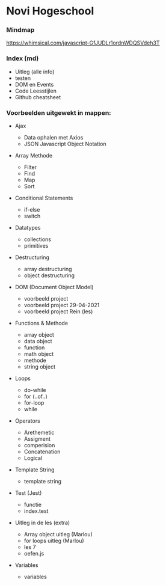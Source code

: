 # Novi Hogeschool

### Mindmap
  https://whimsical.com/javascript-GfJUDLr1ordnWDQSVdeh3T

### Index (md)
* Uitleg (alle info)
* testen
* DOM en Events
* Code Leesstijlen
* Github cheatsheet

### Voorbeelden uitgewekt in mappen: 
* Ajax
  * Data ophalen met Axios
  * JSON Javascript Object Notation
    
* Array Methode
  * Filter
  * Find
  * Map
  * Sort
    
* Conditional Statements
  * if-else
  * switch
    
* Datatypes
  * collections
  * primitives
    
* Destructuring
  * array destructuring
  * object destructuring
    
* DOM (Document Object Model)
  * voorbeeld project
  * voorbeeld project 29-04-2021
  * voorbeeld project Rein (les)
    
* Functions & Methode 
  * array object
  * data object
  * function 
  * math object
  * methode
  * string object
    
* Loops
  * do-while
  * for (..of..)
  * for-loop
  * while
    
* Operators
  * Arethemetic
  * Assigment
  * comperision
  * Concatenation
  * Logical
    
* Template String
  * template string
    
* Test (Jest)
  * functie
  * index.test
    
* Uitleg in de les (extra)
  * Array object uitleg (Marlou)
  * for loops uitleg (Marlou)
  * les 7
  * oefen.js
    
* Variables
  * variables
